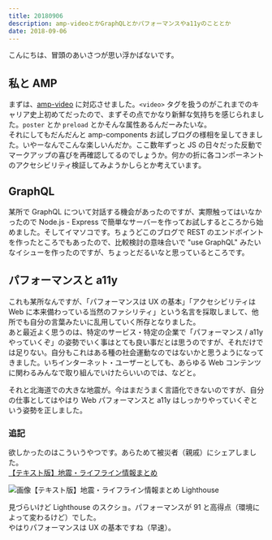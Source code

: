 ```yaml
---
title: 20180906
description: amp-videoとかGraphQLとかパフォーマンスやa11yのこととか
date: 2018-09-06
---
```


こんにちは、冒頭のあいさつが思い浮かばないです。

## 私と AMP
まずは、[amp-video](/posts/20180725#amp-video) に対応させました。`<video>` タグを扱うのがこれまでのキャリア史上初めてだったので、まずその点でかなり新鮮な気持ちを感じられました。`poster` とか `preload` とかそんな属性あるんだーみたいな。  
それにしてもだんだんと amp-components お試しブログの様相を呈してきました。いやーなんでこんな楽しいんだか。ここ数年ずっと JS の日々だった反動でマークアップの喜びを再確認してるのでしょうか。何かの折に各コンポーネントのアクセシビリティ検証してみようかしらとか考えています。

## GraphQL
某所で GraphQL について対話する機会があったのですが、実際触ってはいなかったので Node.js - Express で簡単なサーバーを作ってお試しするところから始めました。そしてイマソコです。ちょうどこのブログで REST のエンドポイントを作ったところでもあったので、比較検討の意味合いで "use GraphQL" みたいなイシューを作ったのですが、ちょっとだるいなと思っているところです。  

## パフォーマンスと a11y
これも某所なんですが、「パフォーマンスは UX の基本」「アクセシビリティは Web に本来備わっている当然のファシリティ」という名言を採取しまして、他所でも自分の言葉みたいに乱用していく所存となりました。  
あと最近よく思うのは、特定のサービス・特定の企業で「パフォーマンス / a11y やっていくぞ」の姿勢でいく事はとても良い事だとは思うのですが、それだけでは足りない。自分もこれはある種の社会運動なのではないかと思うようになってきました。いちインターネット・ユーザーとしても、あらゆる Web コンテンツに関わるみんなで取り組んでいけたらいいのでは、などと。

それと北海道での大きな地震が。今はまだうまく言語化できないのですが、自分の仕事としてはやはり Web パフォーマンスと a11y はしっかりやっていくぞという姿勢を正しました。

### 追記
欲しかったのはこういうやつです。あらためて被災者（親戚）にシェアしました。  
[【テキスト版】地震・ライフライン情報まとめ](https://news.yahoo.co.jp/story/1081)

![画像【テキスト版】地震・ライフライン情報まとめ Lighthouse](https://lh3.googleusercontent.com/pw/AM-JKLUx2hemwcXNtygq4CvxK5nZLHlsz72oLw3WCbCkg-0azz9ECp7BlL3NzYV2KMhoHC5dMTRvlYHQPjShnp0Y0_tlJj_081apJwl15BFyISOcwlLai9GN9X-_fkWGqG4N5vloSpG00UkbZ8pDE5cqJZftuQ=w780-h483)

見づらいけど Lighthouse のスクショ。パフォーマンスが 91 と高得点（環境によって変わるけど）でした。  
やはりパフォーマンスは UX の基本ですね（早速）。
